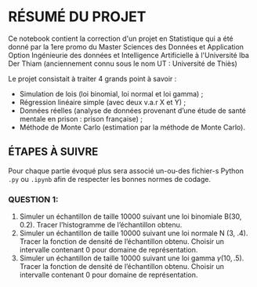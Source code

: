 # RÉSUMÉ DU PROJET

Ce notebook contient la correction d'un projet en Statistique qui a été donné par la 1ere promo du Master Sciences des Données et Application Option Ingénieurie des données et Intelligence Artificielle à l'Université Iba Der Thiam (anciennement connu sous le nom UT : Université de Thiès)

Le projet consistait à traiter 4 grands point à savoir :
  - Simulation de lois (loi binomial, loi normal et loi gamma) ;
  - Régression linéaire simple (avec deux v.a.r X et Y) ;
  - Données réelles (analyse de données provenant d’une étude de santé mentale en
prison : prison française) ;
  - Méthode de Monte Carlo (estimation par la méthode de Monte Carlo).


## ÉTAPES À SUIVRE

Pour chaque partie évoqué plus sera associé un-ou-des fichier-s Python `.py` ou `.ipynb` afin de respecter les bonnes normes de codage.

### QUESTION 1:
1.  Simuler un échantillon de taille 10000 suivant une loi binomiale B(30, 0.2). Tracer l’histogramme de l’échantillon obtenu.
2.  Simuler un échantillon de taille 10000 suivant une loi normale N (3, .4). Tracer la fonction de densité de l’échantillon obtenu. Choisir un intervalle contenant 0 pour domaine de représentation.
3.  Simuler un échantillon de taille 10000 suivant une loi gamma $\gamma(10, .5)$. Tracer la fonction de densité de l’échantillon obtenu. Choisir un intervalle contenant 0 pour domaine de représentation.
